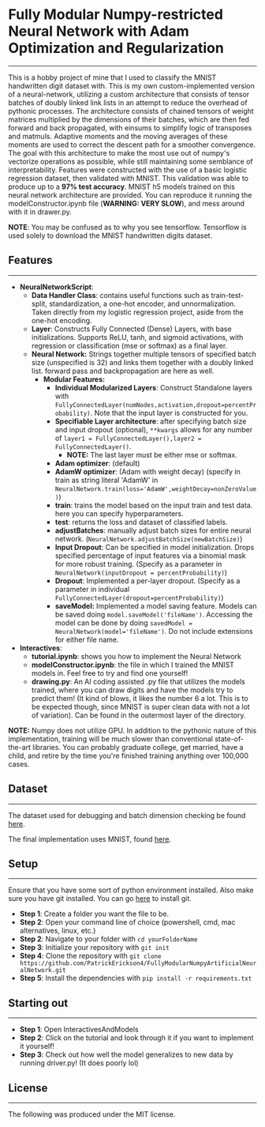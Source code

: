 # Fully Modular Numpy-restricted Neural Network with Adam Optimization and Regularization
---

This is a hobby project of mine that I used to classify the MNIST handwritten digit dataset with. This is my own custom-implemented version of a neural-network, utilizing a custom architecture that consists of tensor batches of doubly linked link lists in an attempt to reduce the overhead of pythonic processes. The architecture consists of chained tensors of weight matrices multiplied by the dimensions of their batches, which are then fed forward and back propagated, with einsums to simplify logic of transposes and matmuls. Adaptive moments and the moving averages of these moments are used to correct the descent path for a smoother convergence. The goal with this architecture to make the most use out of numpy's vectorize operations as possible, while still maintaining some semblance of interpretability. Features were constructed with the use of a basic logistic regression dataset, then validated with MNIST. This validation was able to produce up to a **97% test accuracy**. MNIST h5 models trained on this neural network architecture are provided. You can reproduce it running the modelConstructor.ipynb file (**WARNING: VERY SLOW**), and mess around with it in drawer.py.


**NOTE**: You may be confused as to why you see tensorflow. Tensorflow is used solely to download the MNIST handwritten digits dataset.

## Features
---
  - **NeuralNetworkScript**:
    - **Data Handler Class**: contains useful functions such as train-test-split, standardization, a one-hot encoder, and unnormalization. Taken directly from my logistic regression project, aside from the one-hot encoding.
    - **Layer**: Constructs Fully Connected (Dense) Layers, with base initializations. Supports ReLU, tanh, and sigmoid activations, with regression or classification (mse or softmax) as a final layer.
    - **Neural Network:** Strings together multiple tensors of specified batch size (unspecified is 32) and links them together with a doubly linked list. forward pass and backpropagation are here as well.
      - **Modular Features:** 
        - **Individual Modularized Layers**: Construct Standalone layers with ```FullyConnectedLayer(numNodes,activation,dropout=percentProbability)```. Note that the input layer is constructed for you.
        - **Specifiable Layer architecture**: after specifying batch size and input dropout (optional), ```**kwargs``` allows for any number of ```layer1 = FullyConnectedLayer(),layer2 = FullyConnectedLayer()```.   
          - **NOTE:** The last layer must be either mse or softmax.
        - **Adam optimizer**: (default)
        - **AdamW optimizer**: (Adam with weight decay) (specify in train as string literal 'AdamW' in ```NeuralNetwork.train(loss='AdamW',weightDecay=nonZeroValue)```)
        - **train**: trains the model based on the input train and test data. here you can specify hyperparameters.
        - **test**: returns the loss and dataset of classified labels.
        - **adjustBatches**: manually adjust batch sizes for entire neural network. (```NeuralNetwork.adjustBatchSize(newBatchSize)```)
        - **Input Dropout**: Can be specified in model initialization. Drops specified percentage of input features via a binomial mask for more robust training. (Specify as a parameter in ```NeuralNetwork(inputDropout = percentProbability)```)
        - **Dropout**: Implemented a per-layer dropout. (Specify as a parameter in individual ```FullyConnectedLayer(dropout=percentProbability)```)
        - **saveModel:** Implemented a model saving feature. Models can be saved doing ```model.saveModel('fileName')```. Accessing the model can be done by doing ```savedModel = NeuralNetwork(model='fileName')```. Do not include extensions for either file name.
  - **Interactives**:
    - **tutorial.ipynb**: shows you how to implement the Neural Network
    - **modelConstructor.ipynb**: the file in which I trained the MNIST models in. Feel free to try and find one yourself!
    - **drawing.py**: An AI coding assisted .py file that utilizes the models trained, where you can draw digits and have the models try to predict them! (It kind of blows, it likes the number 6 a lot. This is to be expected though, since MNIST is super clean data with not a lot of variation). Can be found in the outermost layer of the directory.



**NOTE:** Numpy does not utilize GPU. In addition to the pythonic nature of this implementation, training will be much slower than conventional state-of-the-art libraries. You can probably graduate college, get married, have a child, and retire by the time you're finished training anything over 100,000 cases.
## Dataset
---

The dataset used for debugging and batch dimension checking be found [here](https://www.kaggle.com/datasets/marshuu/breast-cancer).

The final implementation uses MNIST, found [here](http://yann.lecun.com/exdb/mnist/).

## Setup
---

Ensure that you have some sort of python environment installed. Also make sure you have git installed. You can go [here](https://git-scm.com/downloads/win) to install git.

  - **Step 1**: Create a folder you want the file to be.
  - **Step 2**: Open your command line of choice (powershell, cmd, mac alternatives, linux, etc.)
  - **Step 2**: Navigate to your folder with ```cd yourFolderName```
  - **Step 3**: Initialize your repository with ```git init```
  - **Step 4**: Clone the repository with ```git clone https://github.com/PatrickErickson4/FullyModularNumpyArtificialNeuralNetwork.git```
  - **Step 5**: Install the dependencies with ```pip install -r requirements.txt```

## Starting out
---
  - **Step 1**: Open InteractivesAndModels
  - **Step 2**: Click on the tutorial and look through it if you want to implement it yourself!
  - **Step 3**: Check out how well the model generalizes to new data by running driver.py! (It does poorly lol)

## License
---

The following was produced under the MIT license.
